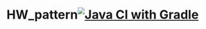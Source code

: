 # HW_pattern[![Java CI with Gradle](https://github.com/yuegeini/HW_pattern/actions/workflows/gradle.yml/badge.svg)](https://github.com/yuegeini/HW_pattern/actions/workflows/gradle.yml)
